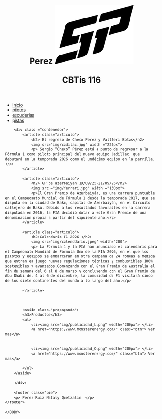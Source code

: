 <!DOCTYPE html>
<HTML lang = "es">
    <HEAD>
        <TITLE> Perez </TITLE>
        <meta charset = "UTF-8">
        <link rel ="stylesheet" href="miestilo.css">
    </HEAD>
    <BODY>
        <HEADER>
            <p>
                <h1> Perez
                <img src="img/imagen.png"class="imagen-inline"></p>CBTis 116</h1>
        </HEADER>
        <nav class = "navbar"> 
            <ul><!--lista--> 
                <li><a href="index.html" class = "btn-nav"> inicio </a> </li>
                <li><a href="ejercicio_pilotos.html" class="btn-nav"> pilotos </a> </li>
                <li><a href="ejercicio_escuderias.html" class="btn-nav"> escuderias </a> </li>
                <li><a href="ejercicio_pistas.html" class="btn-nav"> pistas </a> </li>
            </ul>
        </nav>

        <div class ="contenedor">
            <article class="articulo">
                <h2> El regreso de Checo Perez y Valtteri Botas</h2>
                <img src="img/cadilac.jpg" width ="220px">
                <p> Sergio “Checo” Pérez está a punto de regresar a la Fórmula 1 como piloto principal del nuevo equipo Cadillac, que debutará en la temporada 2026 como el undécimo equipo en la parrilla.</p>
            </article>

            <article class="articulo">
                <h2> GP de azerbaiyan 19/09/25-21/09/25</h2>
                <img src ="img/ferrari.jpg" width ="150px">
                <p>El Gran Premio de Azerbaiyán, es una carrera puntuable en el Campeonato Mundial de Fórmula 1 desde la temporada 2017, que se disputa en la ciudad de Bakú, capital de Azerbaiyán, en el Circuito callejero de Bakú. Debido a los resultados favorables en la carrera disputada en 2016, la FIA decidió dotar a este Gran Premio de una denominación propia a partir del siguiente año.</p>
            </article>

            <article class="articulo">
                <h2>Calendario F1 2026 </h2>
                <img src="img/calenddario.jpeg" width="200">
                <p> La Fórmula 1 y la FIA han anunciado el calendario para el Campeonato Mundial de Fórmula Uno de la FIA 2026, en el que los pilotos y equipos se embarcarán en otra campaña de 24 rondas a medida que entran en juego nuevas regulaciones técnicas y combustibles 100% sostenibles y avanzados.Comenzando con el Gran Premio de Australia el fin de semana del 6 al 8 de marzo y concluyendo con el Gran Premio de Abu Dhabi del 4 al 6 de diciembre, la comunidad de F1 visitará cinco de los siete continentes del mundo a lo largo del año.</p>

            </article>



            <aside class="propaganda"> 
            <h3>Productos</h3>
            <ul>
                <li><img src="img/publicidad_L.png" width="200px"> </li>
                <a href="https://www.monsterenergy.com/" class="btn"> Ver mas</a>
                

                <li><img src="img/publicidad_O.png" width="200px"> </li>
                <a href="https://www.monsterenergy.com/" class="btn"> Ver mas</a>
                
            </ul>
        </aside>
   
        </div>

        <footer class="pie">
        <p> Perez Ruiz Nataly Quetzalin  </p>
    </footer>

    </BODY>
</HTML><!DOCTYPE html>
